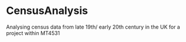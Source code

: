 # CensusAnalysis
Analysing census data from late 19th/ early 20th century in the UK for a project within MT4531
